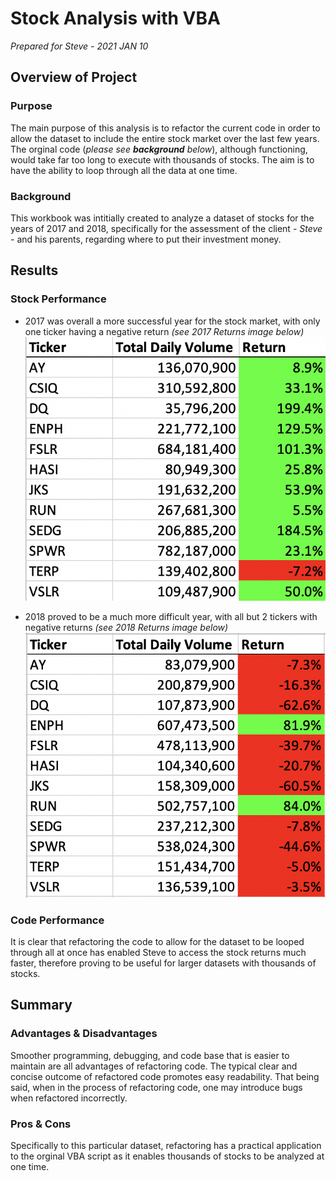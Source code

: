 # Stock Analysis with VBA

*Prepared for Steve - 2021 JAN 10*

## Overview of Project

### Purpose

The main purpose of this analysis is to refactor the current code in order to allow the dataset to include the entire stock market over the last few years. The orginal code (*please see **background** below*), although functioning, would take far too long to execute with thousands of stocks. The aim is to have the ability to loop through all the data at one time.

### Background

This workbook was intitially created to analyze a dataset of stocks for the years of 2017 and 2018, specifically for the assessment of the client - *Steve* - and his parents, regarding where to put their investment money.

## Results

### Stock Performance

* 2017 was overall a more successful year for the stock market, with only one ticker having a negative return *(see 2017 Returns image below)*
![2017_Returns](2017_Returns.png)

* 2018 proved to be a much more difficult year, with all but 2 tickers with negative returns *(see 2018 Returns image below)*
![2018_Returns](2018_Returns.png)

### Code Performance

It is clear that refactoring the code to allow for the dataset to be looped through all at once has enabled Steve to access the stock returns much faster, therefore proving to be useful for larger datasets with thousands of stocks.

## Summary

### Advantages & Disadvantages

Smoother programming, debugging, and code base that is easier to maintain are all advantages of refactoring code. The typical clear and concise outcome of refactored code promotes easy readability. That being said, when in the process of refactoring code, one may introduce bugs when refactored incorrectly.

### Pros & Cons 

Specifically to this particular dataset, refactoring has a practical application to the orginal VBA script as it enables thousands of stocks to be analyzed at one time. 
